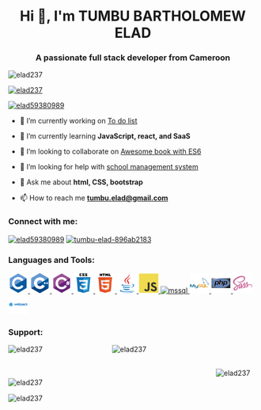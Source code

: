 <h1 align="center">Hi 👋, I'm TUMBU BARTHOLOMEW ELAD</h1>
<h3 align="center">A passionate full stack developer from Cameroon</h3>

<p align="left"> <img src="https://komarev.com/ghpvc/?username=elad237&label=Profile%20views&color=0e75b6&style=flat" alt="elad237" /> </p>

<p align="left"> <a href="https://github.com/ryo-ma/github-profile-trophy"><img src="https://github-profile-trophy.vercel.app/?username=elad237" alt="elad237" /></a> </p>

<p align="left"> <a href="https://twitter.com/elad59380989" target="blank"><img src="https://img.shields.io/twitter/follow/elad59380989?logo=twitter&style=for-the-badge" alt="elad59380989" /></a> </p>

- 🔭 I’m currently working on [To do list](https://github.com/elad237/My-to-do-list-revierw.git)

- 🌱 I’m currently learning **JavaScript, react, and SaaS**

- 👯 I’m looking to collaborate on [Awesome book with ES6](https://github.com/elad237/Awesome-books-with-ES6.git)

- 🤝 I’m looking for help with [school management system](https://github.com/elad237/school-management-system.git)

- 💬 Ask me about **html, CSS, bootstrap**

- 📫 How to reach me **tumbu.elad@gmail.com**

<h3 align="left">Connect with me:</h3>
<p align="left">
<a href="[https://twitter.com/elad59380989](https://www.linkedin.com/in/tumbu-elad-896ab2183/)" target="blank"><img align="center" src="https://raw.githubusercontent.com/rahuldkjain/github-profile-readme-generator/master/src/images/icons/Social/twitter.svg" alt="elad59380989" height="30" width="40" /></a>
<a href="https://linkedin.com/in/tumbu-elad-896ab2183" target="blank"><img align="center" src="https://raw.githubusercontent.com/rahuldkjain/github-profile-readme-generator/master/src/images/icons/Social/linked-in-alt.svg" alt="tumbu-elad-896ab2183" height="30" width="40" /></a>
</p>

<h3 align="left">Languages and Tools:</h3>
<p align="left"> <a href="https://www.cprogramming.com/" target="_blank" rel="noreferrer"> <img src="https://raw.githubusercontent.com/devicons/devicon/master/icons/c/c-original.svg" alt="c" width="40" height="40"/> </a> <a href="https://www.w3schools.com/cpp/" target="_blank" rel="noreferrer"> <img src="https://raw.githubusercontent.com/devicons/devicon/master/icons/cplusplus/cplusplus-original.svg" alt="cplusplus" width="40" height="40"/> </a> <a href="https://www.w3schools.com/cs/" target="_blank" rel="noreferrer"> <img src="https://raw.githubusercontent.com/devicons/devicon/master/icons/csharp/csharp-original.svg" alt="csharp" width="40" height="40"/> </a> <a href="https://www.w3schools.com/css/" target="_blank" rel="noreferrer"> <img src="https://raw.githubusercontent.com/devicons/devicon/master/icons/css3/css3-original-wordmark.svg" alt="css3" width="40" height="40"/> </a> <a href="https://www.w3.org/html/" target="_blank" rel="noreferrer"> <img src="https://raw.githubusercontent.com/devicons/devicon/master/icons/html5/html5-original-wordmark.svg" alt="html5" width="40" height="40"/> </a> <a href="https://www.java.com" target="_blank" rel="noreferrer"> <img src="https://raw.githubusercontent.com/devicons/devicon/master/icons/java/java-original.svg" alt="java" width="40" height="40"/> </a> <a href="https://developer.mozilla.org/en-US/docs/Web/JavaScript" target="_blank" rel="noreferrer"> <img src="https://raw.githubusercontent.com/devicons/devicon/master/icons/javascript/javascript-original.svg" alt="javascript" width="40" height="40"/> </a> <a href="https://www.microsoft.com/en-us/sql-server" target="_blank" rel="noreferrer"> <img src="https://www.svgrepo.com/show/303229/microsoft-sql-server-logo.svg" alt="mssql" width="40" height="40"/> </a> <a href="https://www.mysql.com/" target="_blank" rel="noreferrer"> <img src="https://raw.githubusercontent.com/devicons/devicon/master/icons/mysql/mysql-original-wordmark.svg" alt="mysql" width="40" height="40"/> </a> <a href="https://www.php.net" target="_blank" rel="noreferrer"> <img src="https://raw.githubusercontent.com/devicons/devicon/master/icons/php/php-original.svg" alt="php" width="40" height="40"/> </a> <a href="https://sass-lang.com" target="_blank" rel="noreferrer"> <img src="https://raw.githubusercontent.com/devicons/devicon/master/icons/sass/sass-original.svg" alt="sass" width="40" height="40"/> </a> <a href="https://webpack.js.org" target="_blank" rel="noreferrer"> <img src="https://raw.githubusercontent.com/devicons/devicon/d00d0969292a6569d45b06d3f350f463a0107b0d/icons/webpack/webpack-original-wordmark.svg" alt="webpack" width="40" height="40"/> </a> </p>

<h3 align="left">Support:</h3>
<p><a href="https://www.buymeacoffee.com/elad237"> <img align="left" src="https://cdn.buymeacoffee.com/buttons/v2/default-yellow.png" height="50" width="210" alt="elad237" /></a><a href="https://ko-fi.com/elad237"> <img align="left" src="https://cdn.ko-fi.com/cdn/kofi3.png?v=3" height="50" width="210" alt="elad237" /></a></p><br><br>

<p><img align="left" src="https://github-readme-stats.vercel.app/api/top-langs?username=elad237&show_icons=true&locale=en&layout=compact" alt="elad237" /></p>

<p>&nbsp;<img align="center" src="https://github-readme-stats.vercel.app/api?username=elad237&show_icons=true&locale=en" alt="elad237" /></p>

<p><img align="center" src="https://github-readme-streak-stats.herokuapp.com/?user=elad237&" alt="elad237" /></p>

<!---
elad237/elad237 is a ✨ special ✨ repository because its `README.md` (this file) appears on your GitHub profile.
You can click the Preview link to take a look at your changes.
--->
